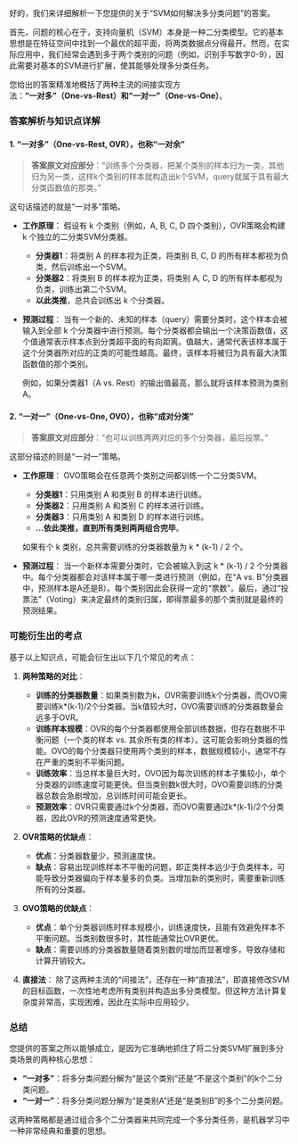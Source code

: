 好的，我们来详细解析一下您提供的关于“SVM如何解决多分类问题”的答案。

首先，问题的核心在于，支持向量机（SVM）本身是一种二分类模型。它的基本思想是在特征空间中找到一个最优的超平面，将两类数据点分得最开。然而，在实际应用中，我们经常会遇到多于两个类别的问题（例如，识别手写数字0-9），因此需要对基本的SVM进行扩展，使其能够处理多分类任务。

您给出的答案精准地概括了两种主流的间接实现方法：**“一对多”（One-vs-Rest）**和**“一对一”（One-vs-One）**。

### 答案解析与知识点详解

#### 1. “一对多”（One-vs-Rest, OVR），也称“一对余”

> **答案原文对应部分**：“训练多个分类器，把某个类别的样本归为一类，其他归为另一类，这样k个类别的样本就构造出k个SVM，query就属于具有最大分类函数值的那类。”

这句话描述的就是“一对多”策略。

*   **工作原理**：
    假设有 k 个类别（例如，A, B, C, D 四个类别），OVR策略会构建 k 个独立的二分类SVM分类器。
    *   **分类器1**：将类别 A 的样本视为正类，将类别 B, C, D 的所有样本都视为负类，然后训练出一个SVM。
    *   **分类器2**：将类别 B 的样本视为正类，将类别 A, C, D 的所有样本都视为负类，训练出第二个SVM。
    *   **以此类推**，总共会训练出 k 个分类器。

*   **预测过程**：
    当有一个新的、未知的样本（query）需要分类时，这个样本会被输入到全部 k 个分类器中进行预测。每个分类器都会输出一个决策函数值，这个值通常表示样本点到分类超平面的有向距离。值越大，通常代表该样本属于这个分类器所对应的正类的可能性越高。最终，该样本将被归为具有最大决策函数值的那个类别。

    例如，如果分类器1（A vs. Rest）的输出值最高，那么就将该样本预测为类别A。

#### 2. “一对一”（One-vs-One, OVO），也称“成对分类”

> **答案原文对应部分**：“也可以训练两两对应的多个分类器，最后投票。”

这部分描述的则是“一对一”策略。

*   **工作原理**：
    OVO策略会在任意两个类别之间都训练一个二分类SVM。
    *   **分类器1**：只用类别 A 和类别 B 的样本进行训练。
    *   **分类器2**：只用类别 A 和类别 C 的样本进行训练。
    *   **分类器3**：只用类别 A 和类别 D 的样本进行训练。
    *   **...依此类推，直到所有类别两两组合完毕**。

    如果有个 k 类别，总共需要训练的分类器数量为 k * (k-1) / 2 个。

*   **预测过程**：
    当一个新样本需要分类时，它会被输入到这 k * (k-1) / 2 个分类器中。每个分类器都会对该样本属于哪一类进行预测（例如，在“A vs. B”分类器中，预测样本是A还是B）。每个类别因此会获得一定的“票数”。最后，通过“投票法”（Voting）来决定最终的类别归属，即得票最多的那个类别就是最终的预测结果。

### 可能衍生出的考点

基于以上知识点，可能会衍生出以下几个常见的考点：

1.  **两种策略的对比**：
    *   **训练的分类器数量**：如果类别数为k，OVR需要训练k个分类器，而OVO需要训练k*(k-1)/2个分类器。当k值较大时，OVO需要训练的分类器数量会远多于OVR。
    *   **训练样本规模**：OVR的每个分类器都使用全部训练数据，但存在数据不平衡问题（一个类的样本 vs. 其余所有类的样本）。这可能会影响分类器的性能。OVO的每个分类器只使用两个类别的样本，数据规模较小，通常不存在严重的类别不平衡问题。
    *   **训练效率**：当总样本量巨大时，OVO因为每次训练的样本子集较小，单个分类器的训练速度可能更快。但当类别数k很大时，OVO需要训练的分类器总数会急剧增加，总训练时间可能会更长。
    *   **预测效率**：OVR只需要通过k个分类器，而OVO需要通过k*(k-1)/2个分类器，因此OVR的预测速度通常更快。

2.  **OVR策略的优缺点**：
    *   **优点**：分类器数量少，预测速度快。
    *   **缺点**：容易出现训练样本不平衡的问题，即正类样本远少于负类样本，可能导致分类器偏向于样本量多的负类。当增加新的类别时，需要重新训练所有的分类器。

3.  **OVO策略的优缺点**：
    *   **优点**：单个分类器训练时样本规模小，训练速度快，且能有效避免样本不平衡问题。当类别数很多时，其性能通常比OVR更优。
    *   **缺点**：需要训练的分类器数量随着类别数的增加而显著增多，导致存储和计算开销较大。

4.  **直接法**：
    除了这两种主流的“间接法”，还存在一种“直接法”，即直接修改SVM的目标函数，一次性地考虑所有类别并构造出多分类模型。但这种方法计算复杂度非常高，实现困难，因此在实际中应用较少。

### 总结

您提供的答案之所以能够成立，是因为它准确地抓住了将二分类SVM扩展到多分类场景的两种核心思想：

*   **“一对多”**：将多分类问题分解为“是这个类别”还是“不是这个类别”的k个二分类问题。
*   **“一对一”**：将多分类问题分解为“是类别A”还是“是类别B”的多个二分类问题。

这两种策略都是通过组合多个二分类器来共同完成一个多分类任务，是机器学习中一种非常经典和重要的思想。